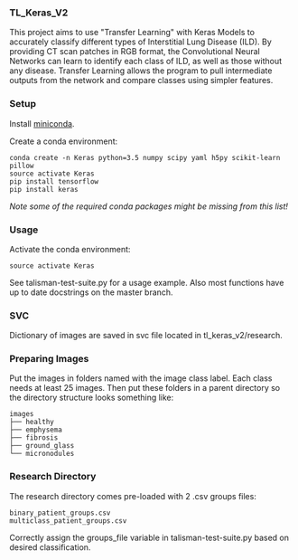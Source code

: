 ### TL_Keras_V2
This project aims to use "Transfer Learning" with Keras Models to accurately classify different types of Interstitial Lung Disease (ILD). By providing CT scan patches in RGB format, the Convolutional Neural Networks can learn to identify each class of ILD, as well as those without any disease. Transfer Learning allows the program to pull intermediate outputs from the network and compare classes using simpler features.

### Setup
Install [miniconda](http://conda.pydata.org/miniconda.html).

Create a conda environment:

    conda create -n Keras python=3.5 numpy scipy yaml h5py scikit-learn pillow
    source activate Keras 
    pip install tensorflow
    pip install keras

*Note some of the required conda packages might be missing from this list!*

### Usage
Activate the conda environment:

    source activate Keras

See talisman-test-suite.py for a usage example. Also most functions have up to date docstrings on the master branch.

### SVC
Dictionary of images are saved in svc file located in tl_keras_v2/research. 


### Preparing Images
Put the images in folders named with the image class label. 
Each class needs at least 25 images.
Then put these folders in a parent directory so the directory structure looks something like:

    images
    ├── healthy
    ├── emphysema
    ├── fibrosis
    ├── ground_glass
    └── micronodules

### Research Directory
The research directory comes pre-loaded with 2 .csv groups files:

    binary_patient_groups.csv
    multiclass_patient_groups.csv
    
Correctly assign the groups_file variable in talisman-test-suite.py based on desired classification.
